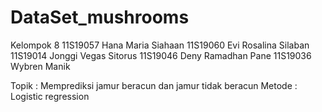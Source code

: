 # DataSet_mushrooms

Kelompok 8
11S19057	Hana Maria Siahaan
11S19060	Evi Rosalina Silaban
11S19014	Jonggi Vegas Sitorus
11S19046	Deny Ramadhan Pane
11S19036	Wybren Manik

Topik : Memprediksi jamur beracun dan jamur tidak beracun
Metode : Logistic regression
